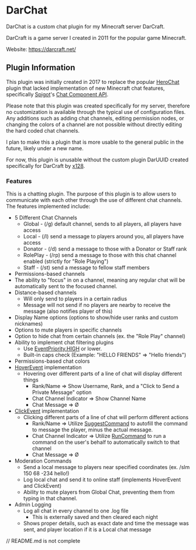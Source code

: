 # DarChat
DarChat is a custom chat plugin for my Minecraft server DarCraft.

DarCraft is a game server I created in 2011 for the popular game Minecraft. 

Website: https://darcraft.net/

## Plugin Information

This plugin was initially created in 2017 to replace the popular [HeroChat](https://www.spigotmc.org/resources/herochat.19264/) plugin that lacked implementation of new Minecraft chat features, specifically [Spigot](https://www.spigotmc.org/wiki/about-spigot/)'s [Chat Component API](https://www.spigotmc.org/wiki/the-chat-component-api/).

Please note that this plugin was created specifically for my server, therefore no customization is available through the typical use of configuration files. Any additions such as adding chat channels, editing permission nodes, or changing the colors of a channel are not possible without directly editing the hard coded chat channels. 

I plan to make this a plugin that is more usable to the general public in the future, likely under a new name. 

For now, this plugin is unusable without the custom plugin DarUUID created specifically for DarCraft by [x128](https://www.spigotmc.org/resources/authors/x128.3013/).

### Features

This is a chatting plugin. The purpose of this plugin is to allow users to communicate with each other through the use of different chat channels. The features implemented include:

- 5 Different Chat Channels
  - Global - (/g) default channel, sends to all players, all players have access
  - Local - (/l) send a message to players around you, all players have access
  - Donator - (/d) send a message to those with a Donator or Staff rank
  - RolePlay - (/rp) send a message to those with this chat channel enabled (strictly for "Role Playing")
  - Staff - (/st) send a message to fellow staff members
- Permissions-based channels
- The ability to "focus" in on a channel, meaning any regular chat will be automatically sent to the focused channel.
- Distance-based channels
  - Will only send to players in a certain radius
  - Message will not send if no players are nearby to receive the message (also notifies player of this)
- Display Name options (options to show/hide user ranks and custom nicknames)
- Options to mute players in specific channels
- Option to hide chat from certain channels (ex. the "Role Play" channel)
- Ability to implement chat filtering plugins
  - Use [EventPriority.HIGH](https://bukkit.gamepedia.com/Event_API_Reference#Event_Priorities) or lower.
  - Built-in caps check (Example: "HELLO FRIENDS" ⇒ "Hello friends")
- Permissions-based chat colors
- [HoverEvent](https://ci.md-5.net/job/BungeeCord/ws/chat/target/apidocs/net/md_5/bungee/api/chat/HoverEvent.html) implementation
  - Hovering over different parts of a line of chat will display different things
    - Rank/Name ⇒ Show Username, Rank, and a "Click to Send a Private Message" option
    - Chat Channel Indicator ⇒ Show Channel Name
    - Chat Message ⇒ Ø
- [ClickEvent](https://ci.md-5.net/job/BungeeCord/ws/chat/target/apidocs/net/md_5/bungee/api/chat/ClickEvent.html) implementation
  - Clicking different parts of a line of chat will perform different actions
    - Rank/Name ⇒ Utilize [SuggestCommand](https://ci.md-5.net/job/BungeeCord/ws/chat/target/apidocs/net/md_5/bungee/api/chat/ClickEvent.Action.html#SUGGEST_COMMAND) to autofill the command to message the player, minus the actual message.
    - Chat Channel Indicator ⇒ Utilize [RunCommand](https://ci.md-5.net/job/BungeeCord/ws/chat/target/apidocs/net/md_5/bungee/api/chat/ClickEvent.Action.html#RUN_COMMAND) to run a command on the user's behalf to automatically switch to that channel
    - Chat Message ⇒ Ø
- Moderation Commands
  - Send a local message to players near specified coordinates (ex. /slm 150 68 -234 hello!)
  - Log local chat and send it to online staff (implements HoverEvent and ClickEvent)
  - Ability to mute players from Global Chat, preventing them from typing in that channel.
- Admin Logging
  - Log all chat in every channel to one .log file
    - This is externally saved and then cleared each night
  - Shows proper details, such as exact date and time the message was sent, and player location if it is a Local chat message
    
    
 // README.md is not complete
